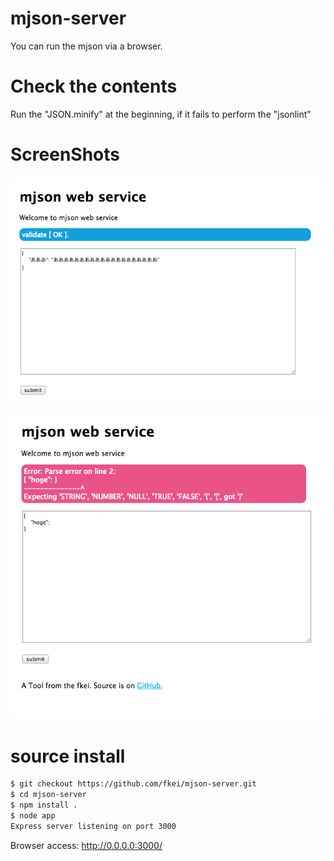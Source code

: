 mjson-server
============

You can run the mjson via a browser.

# Check the contents

Run the "JSON.minify" at the beginning, if it fails to perform the "jsonlint"


# ScreenShots

![top page](screenshots/top.png)

![error](screenshots/error.png)

# source install 

```sh
$ git checkout https://github.com/fkei/mjson-server.git
$ cd mjson-server
$ npm install . 
$ node app
Express server listening on port 3000
```

Browser access: http://0.0.0.0:3000/
